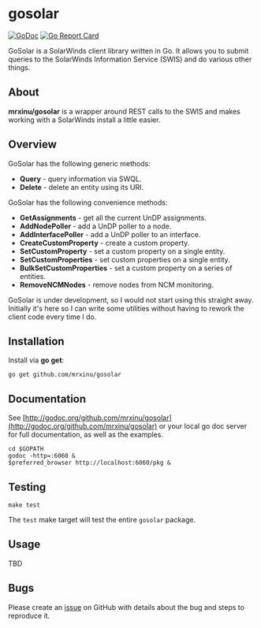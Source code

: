 # gosolar

[![GoDoc](https://godoc.org/github.com/mrxinu/gosolar?status.png)](http://godoc.org/github.com/mrxinu/gosolar) [![Go Report Card](https://goreportcard.com/badge/github.com/mrxinu/gosolar)](https://goreportcard.com/report/github.com/mrxinu/gosolar)

GoSolar is a SolarWinds client library written in Go. It allows you
to submit queries to the SolarWinds Information Service (SWIS) and
do various other things.

## About

**mrxinu/gosolar** is a wrapper around REST calls to the SWIS and makes
working with a SolarWinds install a little easier.

## Overview

GoSolar has the following generic methods:

* **Query** - query information via SWQL.
* **Delete** - delete an entity using its URI.

GoSolar has the following convenience methods:

* **GetAssignments** - get all the current UnDP assignments.
* **AddNodePoller** - add a UnDP poller to a node.
* **AddInterfacePoller** - add a UnDP poller to an interface.
* **CreateCustomProperty** - create a custom property.
* **SetCustomProperty** - set a custom property on a single entity.
* **SetCustomProperties** - set custom properties on a single entity.
* **BulkSetCustomProperties** - set a custom property on a series of entities.
* **RemoveNCMNodes** - remove nodes from NCM monitoring.

GoSolar is under development, so I would not start using this straight
away. Initially it's here so I can write some utilities without having
to rework the client code every time I do.

## Installation

Install via **go get**:

```shell
go get github.com/mrxinu/gosolar
```

## Documentation

See [http://godoc.org/github.com/mrxinu/gosolar](http://godoc.org/github.com/mrxinu/gosolar) or your local go doc
server for full documentation, as well as the examples.

```shell
cd $GOPATH
godoc -http=:6060 &
$preferred_browser http://localhost:6060/pkg &
```

## Testing

```
make test
```

The `test` make target will test the entire `gosolar` package.

## Usage

TBD

## Bugs

Please create an [issue](https://github.com/mrxinu/gosolar/issues) on
GitHub with details about the bug and steps to reproduce it.
